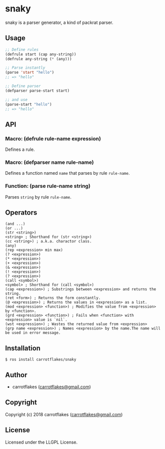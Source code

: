 # snaky
snaky is a parser generator, a kind of packrat parser.

## Usage
``` lisp
;; Define rules
(defrule start (cap any-string))
(defrule any-string (* (any)))

;; Parse instantly
(parse 'start "hello")
;; => "hello"

;; Define parser
(defparser parse-start start)

;; and use
(parse-start "hello")
;; => "hello"
```

## API
### Macro: (defrule rule-name expression)
Defines a rule.

### Macro: (defparser name rule-name)
Defines a function named `name` that parses by rule `rule-name`.

### Function: (parse rule-name string)
Parses `string` by rule `rule-name`.

## Operators
```
(and ...)
(or ...)
(str <string>)
<string> ; Shorthand for (str <string>)
(cc <string>) ; a.k.a. charactor class.
(any)
(rep <expression> min max)
(? <expression>)
(* <expression>)
(+ <expression>)
(& <expression>)
(! <expression>)
(? <expression>)
(call <symbol>)
<symbol> ; Shorthand for (call <symbol>)
(cap <expression>) ; Substrings between <expression> and returns the string.
(ret <form>) ; Returns the form constantly.
(@ <expression>) ; Returns the values in <expression> as a list.
(mod <expression> <function>) ; Modifies the value from <expression> by <function>.
(grd <expression> <function>) ; Fails when <function> with <expression> value is `nil`.
(wst <expression>) ; Wastes the returned value from <expression>
(grp name <expression>) ; Names <expression> by the name.The name will be used in error message.
```

## Installation
```
$ ros install carrotflakes/snaky
```

## Author

* carrotflakes (carrotflakes@gmail.com)

## Copyright

Copyright (c) 2018 carrotflakes (carrotflakes@gmail.com)

## License

Licensed under the LLGPL License.
